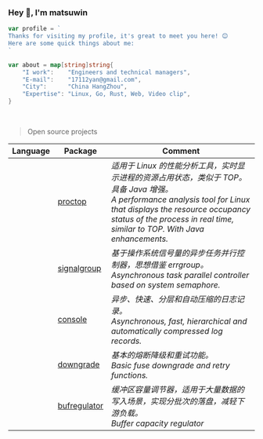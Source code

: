 ### Hey 👋, I'm matsuwin

```go
var profile = `
Thanks for visiting my profile, it's great to meet you here! 😊
Here are some quick things about me:
`

var about = map[string]string{
    "I work":    "Engineers and technical managers",
    "E-mail":    "17112yan@gmail.com",
    "City":      "China HangZhou",
    "Expertise": "Linux, Go, Rust, Web, Video clip",
}
```

<br>

> Open source projects

| Language | Package | Comment|
|:---:|---|---|
<img height="14" src="https://go.dev/images/go-logo-blue.svg"> | [proctop](https://github.com/matsuwin/proctop) | *适用于 Linux 的性能分析工具，实时显示进程的资源占用状态，类似于 TOP。具备 Java 增强。<br>A performance analysis tool for Linux that displays the resource occupancy status of the process in real time, similar to TOP. With Java enhancements.*
<img height="14" src="https://go.dev/images/go-logo-blue.svg"> | [signalgroup](https://github.com/matsuwin/signalgroup) | *基于操作系统信号量的异步任务并行控制器，思想借鉴 errgroup。<br>Asynchronous task parallel controller based on system semaphore.*
<img height="14" src="https://go.dev/images/go-logo-blue.svg"> | [console](https://github.com/matsuwin/console) | *异步、快速、分层和自动压缩的日志记录。<br>Asynchronous, fast, hierarchical and automatically compressed log records.*
<img height="14" src="https://go.dev/images/go-logo-blue.svg"> | [downgrade](https://github.com/matsuwin/downgrade) | *基本的熔断降级和重试功能。<br>Basic fuse downgrade and retry functions.*
<img height="14" src="https://go.dev/images/go-logo-blue.svg"> | [bufregulator](https://github.com/matsuwin/bufregulator) | *缓冲区容量调节器，适用于大量数据的写入场景，实现分批次的落盘，减轻下游负载。<br>Buffer capacity regulator*
